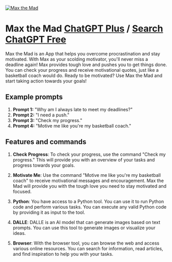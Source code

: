 
[![Max the Mad](https://files.oaiusercontent.com/file-ryWsOecrZ3lU2mBXkbkeKCl4?se=2123-10-16T19%3A41%3A06Z&sp=r&sv=2021-08-06&sr=b&rscc=max-age%3D31536000%2C%20immutable&rscd=attachment%3B%20filename%3D827d777d-d783-4b5c-b53c-2f071400534a.png&sig=Caa%2BtzMxP8ZRWOTQwYjke5DhYzdG7wse7Ibrfy/4agU%3D)](https://chat.openai.com/g/g-PNCrV3PAT-max-the-mad)

# Max the Mad [ChatGPT Plus](https://chat.openai.com/g/g-PNCrV3PAT-max-the-mad) / [Search ChatGPT Free](https://gptcall.net/index.html#/?search=Max%20the%20Mad)

Max the Mad is an App that helps you overcome procrastination and stay motivated. With Max as your scolding motivator, you'll never miss a deadline again! Max provides tough love and pushes you to get things done. You can check your progress and receive motivational quotes, just like a basketball coach would do. Ready to be motivated? Use Max the Mad and start taking action towards your goals!

## Example prompts

1. **Prompt 1:** "Why am I always late to meet my deadlines?"
2. **Prompt 2:** "I need a push."
3. **Prompt 3:** "Check my progress."
4. **Prompt 4:** "Motive me like you're my basketball coach."

## Features and commands

1. **Check Progress**: To check your progress, use the command "Check my progress." This will provide you with an overview of your tasks and progress towards your goals.

2. **Motivate Me**: Use the command "Motive me like you're my basketball coach" to receive motivational messages and encouragement. Max the Mad will provide you with the tough love you need to stay motivated and focused.

3. **Python**: You have access to a Python tool. You can use it to run Python code and perform various tasks. You can execute any valid Python code by providing it as input to the tool.

4. **DALLE**: DALLE is an AI model that can generate images based on text prompts. You can use this tool to generate images or visualize your ideas.

5. **Browser**: With the browser tool, you can browse the web and access various online resources. You can search for information, read articles, and find inspiration to help you with your tasks.


